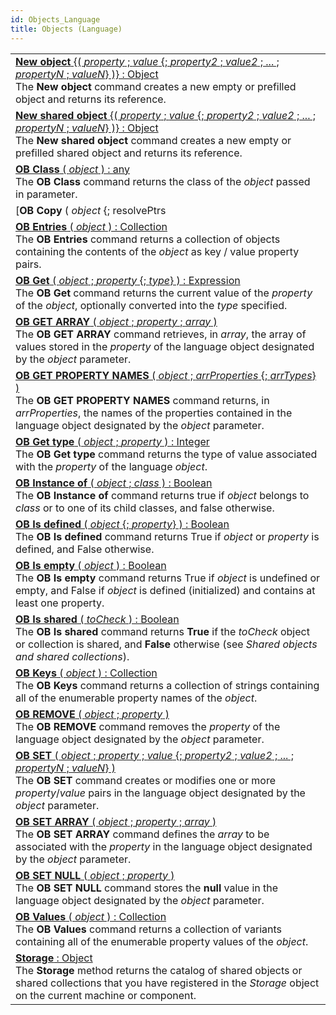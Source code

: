 ```yaml
---
id: Objects_Language
title: Objects (Language)
---
```

||
|---|
|[**New object** {( *property* ; *value* {; *property2* ; *value2* ; ... ; *propertyN* ; *valueN*} )} : Object](../../commands-legacy/new-object)<br/>The **New object** command creates a new empty or prefilled object and returns its reference.|
|[**New shared object** {( *property* ; *value* {; *property2* ; *value2* ; ... ; *propertyN* ; *valueN*} )} : Object](../../commands-legacy/new-shared-object)<br/>The **New shared object** command creates a new empty or prefilled shared object and returns its reference.|
|[**OB Class** ( *object* ) : any](../../commands-legacy/ob-class)<br/>The **OB Class** command returns the class of the *object* passed in parameter.|
|[**OB Copy** ( *object* {; resolvePtrs | {; *option* {; *groupWith*}}} )  : Object](../../commands-legacy/ob-copy)<br/>The **OB Copy** command returns an object containing a complete (deep) copy of the properties, sub-objects and values for the *object*.|
|[**OB Entries** ( *object* ) : Collection](../../commands-legacy/ob-entries)<br/>The **OB Entries** command returns a collection of objects containing the contents of the *object* as key / value property pairs.|
|[**OB Get** ( *object* ; *property* {; *type*} ) : Expression](../../commands-legacy/ob-get)<br/>The **OB Get** command returns the current value of the *property* of the *object*, optionally converted into the *type* specified.|
|[**OB GET ARRAY** ( *object* ; *property* ; *array* )](../../commands-legacy/ob-get-array)<br/>The **OB GET ARRAY** command retrieves, in *array*, the array of values stored in the *property* of the language object designated by the *object* parameter.|
|[**OB GET PROPERTY NAMES** ( *object* ; *arrProperties* {; *arrTypes*} )](../../commands-legacy/ob-get-property-names)<br/>The **OB GET PROPERTY NAMES** command returns, in *arrProperties*, the names of the properties contained in the language object designated by the *object* parameter.|
|[**OB Get type** ( *object* ; *property* ) : Integer](../../commands-legacy/ob-get-type)<br/>The **OB Get type** command returns the type of value associated with the *property* of the language *object*.|
|[**OB Instance of** ( *object* ; *class* ) : Boolean](../../commands-legacy/ob-instance-of)<br/>The **OB Instance of** command returns true if *object* belongs to *class* or to one of its child classes, and false otherwise.|
|[**OB Is defined** ( *object* {; *property*} ) : Boolean](../../commands-legacy/ob-is-defined)<br/>The **OB Is defined** command returns True if *object* or *property* is defined, and False otherwise.|
|[**OB Is empty** ( *object* ) : Boolean](../../commands-legacy/ob-is-empty)<br/>The **OB Is empty** command returns True if *object* is undefined or empty, and False if *object* is defined (initialized) and contains at least one property.|
|[**OB Is shared** ( *toCheck* ) : Boolean](../../commands-legacy/ob-is-shared)<br/>The **OB Is shared** command returns **True** if the *toCheck* object or collection is shared, and **False** otherwise (see *Shared objects and shared collections*).|
|[**OB Keys** ( *object* ) : Collection](../../commands-legacy/ob-keys)<br/>The **OB Keys** command returns a collection of strings containing all of the enumerable property names of the *object*.|
|[**OB REMOVE** ( *object* ; *property* )](../../commands-legacy/ob-remove)<br/>The **OB REMOVE** command removes the *property* of the language object designated by the *object* parameter.|
|[**OB SET** ( *object* ; *property* ; *value* {; *property2* ; *value2* ; ... ; *propertyN* ; *valueN*} )](../../commands-legacy/ob-set)<br/>The **OB SET** command creates or modifies one or more *property*/*value* pairs in the language object designated by the *object* parameter.|
|[**OB SET ARRAY** ( *object* ; *property* ; *array* )](../../commands-legacy/ob-set-array)<br/>The **OB SET ARRAY** command defines the *array* to be associated with the *property* in the language object designated by the *object* parameter.|
|[**OB SET NULL** ( *object* ; *property* )](../../commands-legacy/ob-set-null)<br/>The **OB SET NULL** command stores the **null** value in the language object designated by the *object* parameter.|
|[**OB Values** ( *object* ) : Collection](../../commands-legacy/ob-values)<br/>The **OB Values** command returns a collection of variants containing all of the enumerable property values of the *object*.|
|[**Storage**  : Object](../../commands-legacy/storage)<br/>The **Storage** method returns the catalog of shared objects or shared collections that you have registered in the *Storage* object on the current machine or component.|
